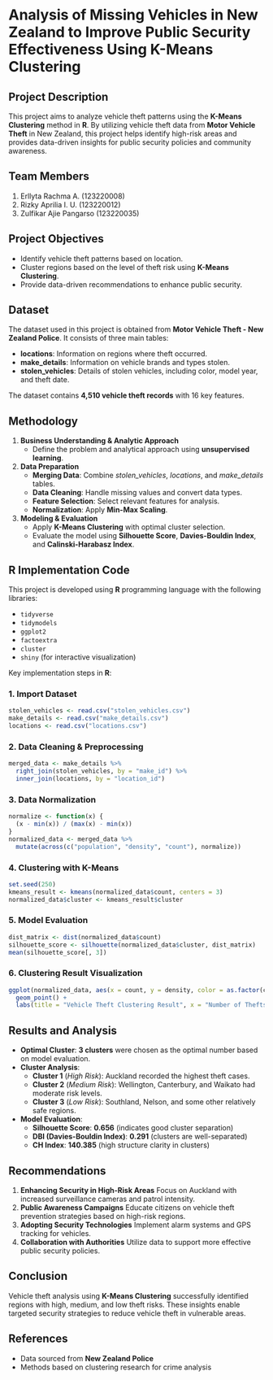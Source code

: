 # Analysis of Missing Vehicles in New Zealand to Improve Public Security Effectiveness Using K-Means Clustering

## Project Description
This project aims to analyze vehicle theft patterns using the **K-Means Clustering** method in **R**. By utilizing vehicle theft data from **Motor Vehicle Theft** in New Zealand, this project helps identify high-risk areas and provides data-driven insights for public security policies and community awareness.

## Team Members
1. Erllyta Rachma A. (123220008)
2. Rizky Aprilia I. U. (123220012)
3. Zulfikar Ajie Pangarso (123220035)

## Project Objectives
- Identify vehicle theft patterns based on location.
- Cluster regions based on the level of theft risk using **K-Means Clustering**.
- Provide data-driven recommendations to enhance public security.

## Dataset
The dataset used in this project is obtained from **Motor Vehicle Theft - New Zealand Police**. It consists of three main tables:
- **locations**: Information on regions where theft occurred.
- **make_details**: Information on vehicle brands and types stolen.
- **stolen_vehicles**: Details of stolen vehicles, including color, model year, and theft date.

The dataset contains **4,510 vehicle theft records** with 16 key features.

## Methodology
1. **Business Understanding & Analytic Approach**
   - Define the problem and analytical approach using **unsupervised learning**.
2. **Data Preparation**
   - **Merging Data**: Combine *stolen_vehicles*, *locations*, and *make_details* tables.
   - **Data Cleaning**: Handle missing values and convert data types.
   - **Feature Selection**: Select relevant features for analysis.
   - **Normalization**: Apply **Min-Max Scaling**.
3. **Modeling & Evaluation**
   - Apply **K-Means Clustering** with optimal cluster selection.
   - Evaluate the model using **Silhouette Score**, **Davies-Bouldin Index**, and **Calinski-Harabasz Index**.

## R Implementation Code
This project is developed using **R** programming language with the following libraries:
- `tidyverse`
- `tidymodels`
- `ggplot2`
- `factoextra`
- `cluster`
- `shiny` (for interactive visualization)

Key implementation steps in **R**:

### 1. Import Dataset
```r
stolen_vehicles <- read.csv("stolen_vehicles.csv")
make_details <- read.csv("make_details.csv")
locations <- read.csv("locations.csv")
```

### 2. Data Cleaning & Preprocessing
```r
merged_data <- make_details %>%
  right_join(stolen_vehicles, by = "make_id") %>%
  inner_join(locations, by = "location_id")
```

### 3. Data Normalization
```r
normalize <- function(x) {
  (x - min(x)) / (max(x) - min(x))
}
normalized_data <- merged_data %>%
  mutate(across(c("population", "density", "count"), normalize))
```

### 4. Clustering with K-Means
```r
set.seed(250)
kmeans_result <- kmeans(normalized_data$count, centers = 3)
normalized_data$cluster <- kmeans_result$cluster
```

### 5. Model Evaluation
```r
dist_matrix <- dist(normalized_data$count)
silhouette_score <- silhouette(normalized_data$cluster, dist_matrix)
mean(silhouette_score[, 3])
```

### 6. Clustering Result Visualization
```r
ggplot(normalized_data, aes(x = count, y = density, color = as.factor(cluster))) +
  geom_point() +
  labs(title = "Vehicle Theft Clustering Result", x = "Number of Thefts", y = "Population Density")
```

## Results and Analysis
- **Optimal Cluster**: **3 clusters** were chosen as the optimal number based on model evaluation.
- **Cluster Analysis**:
  - **Cluster 1** (*High Risk*): Auckland recorded the highest theft cases.
  - **Cluster 2** (*Medium Risk*): Wellington, Canterbury, and Waikato had moderate risk levels.
  - **Cluster 3** (*Low Risk*): Southland, Nelson, and some other relatively safe regions.
- **Model Evaluation**:
  - **Silhouette Score**: **0.656** (indicates good cluster separation)
  - **DBI (Davies-Bouldin Index)**: **0.291** (clusters are well-separated)
  - **CH Index**: **140.385** (high structure clarity in clusters)

## Recommendations
1. **Enhancing Security in High-Risk Areas**
   Focus on Auckland with increased surveillance cameras and patrol intensity.
2. **Public Awareness Campaigns**
   Educate citizens on vehicle theft prevention strategies based on high-risk regions.
3. **Adopting Security Technologies**
   Implement alarm systems and GPS tracking for vehicles.
4. **Collaboration with Authorities**
   Utilize data to support more effective public security policies.

## Conclusion
Vehicle theft analysis using **K-Means Clustering** successfully identified regions with high, medium, and low theft risks. These insights enable targeted security strategies to reduce vehicle theft in vulnerable areas.

## References
- Data sourced from **New Zealand Police**
- Methods based on clustering research for crime analysis
